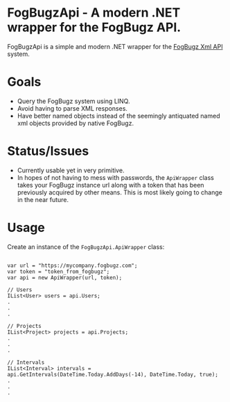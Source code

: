 FogBugzApi - A modern .NET wrapper for the FogBugz API.
=========================

FogBugzApi is a simple and modern .NET wrapper for the [FogBugz Xml
API](https://developers.fogbugz.com/default.asp?W194)
system. 


Goals
=========================
* Query the FogBugz system using LINQ.
* Avoid having to parse XML responses.
* Have better named objects instead of the seemingly antiquated
  named xml objects provided by native FogBugz.

Status/Issues
=========================
* Currently usable yet in very primitive.
* In hopes of not having to mess with passwords, the `ApiWrapper` 
class takes your FogBugz instance url along with a token that has been
previously acquired by other means. This is most likely going to change
in the near future.

Usage
=========================
Create an instance of the `FogBugzApi.ApiWrapper` class:

```

var url = "https://mycompany.fogbugz.com";
var token = "token_from_fogbugz";
var api = new ApiWrapper(url, token);

// Users
IList<User> users = api.Users; 
.
.
.

// Projects
IList<Project> projects = api.Projects;
.
.
.

// Intervals
IList<Interval> intervals = api.GetIntervals(DateTime.Today.AddDays(-14), DateTime.Today, true);
.
.
.

```

